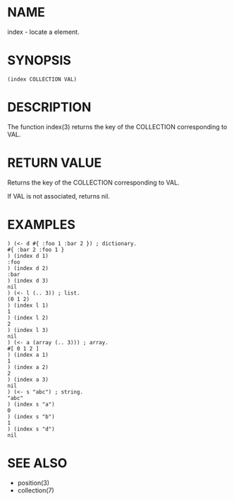 # NAME
index - locate a element.

# SYNOPSIS

    (index COLLECTION VAL)

# DESCRIPTION
The function index(3) returns the key of the COLLECTION corresponding to VAL.

# RETURN VALUE
Returns the key of the COLLECTION corresponding to VAL.

If VAL is not associated, returns nil.

# EXAMPLES

    ) (<- d #{ :foo 1 :bar 2 }) ; dictionary.
    #{ :bar 2 :foo 1 }
    ) (index d 1)
    :foo
    ) (index d 2)
    :bar
    ) (index d 3)
    nil
    ) (<- l (.. 3)) ; list.
    (0 1 2)
    ) (index l 1)
    1
    ) (index l 2)
    2
    ) (index l 3)
    nil
    ) (<- a (array (.. 3))) ; array.
    #[ 0 1 2 ]
    ) (index a 1)
    1
    ) (index a 2)
    2
    ) (index a 3)
    nil
    ) (<- s "abc") ; string.
    "abc"
    ) (index s "a")
    0
    ) (index s "b")
    1
    ) (index s "d")
    nil

# SEE ALSO
- position(3)
- collection(7)

